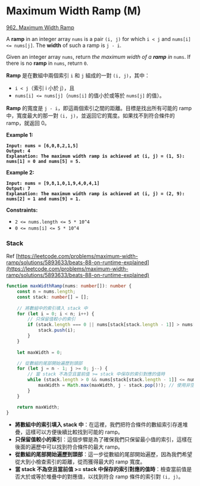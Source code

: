 # Maximum Width Ramp (M)

[962. Maximum Width Ramp](https://leetcode.com/problems/maximum-width-ramp/)



A **ramp** in an integer array `nums` is a pair `(i, j)` for which `i < j` and `nums[i] <= nums[j]`. The **width** of such a ramp is `j - i`.

Given an integer array `nums`, return _the maximum width of a **ramp** in_ `nums`. If there is no **ramp** in `nums`, return `0`.



**Ramp** 是在數組中兩個索引 `i` 和 `j` 組成的一對 `(i, j)`，其中：

* `i < j`（索引 i 小於 j），且
* `nums[i] <= nums[j]`（`nums[i]` 的值小於或等於 `nums[j]` 的值）。

**Ramp** 的寬度是 `j - i`，即這兩個索引之間的距離。目標是找出所有可能的 ramp 中，寬度最大的那一對 `(i, j)`，並返回它的寬度。如果找不到符合條件的 ramp，就返回 0。

&#x20;

**Example 1:**

<pre><code><strong>Input: nums = [6,0,8,2,1,5]
</strong><strong>Output: 4
</strong><strong>Explanation: The maximum width ramp is achieved at (i, j) = (1, 5): nums[1] = 0 and nums[5] = 5.
</strong></code></pre>

**Example 2:**

<pre><code><strong>Input: nums = [9,8,1,0,1,9,4,0,4,1]
</strong><strong>Output: 7
</strong><strong>Explanation: The maximum width ramp is achieved at (i, j) = (2, 9): nums[2] = 1 and nums[9] = 1.
</strong></code></pre>

&#x20;

**Constraints:**

* `2 <= nums.length <= 5 * 10^4`
* `0 <= nums[i] <= 5 * 10^4`



### Stack

Ref [https://leetcode.com/problems/maximum-width-ramp/solutions/5893633/beats-88-on-runtime-explained](https://leetcode.com/problems/maximum-width-ramp/solutions/5893633/beats-88-on-runtime-explained)

```typescript
function maxWidthRamp(nums: number[]): number {
    const n = nums.length;
    const stack: number[] = [];
    
    // 將數組中的索引填入 stack 中
    for (let i = 0; i < n; i++) {
        // 只保留值較小的索引
        if (stack.length === 0 || nums[stack[stack.length - 1]] > nums[i]) {
            stack.push(i);
        }
    }
    
    let maxWidth = 0;

    // 從數組的尾部開始遍歷到頭部
    for (let j = n - 1; j >= 0; j--) {
        // 當 stack 不為空且當前值 >= stack 中保存的索引對應的值時
        while (stack.length > 0 && nums[stack[stack.length - 1]] <= nums[j]) {
            maxWidth = Math.max(maxWidth, j - stack.pop()!); // 使用非空斷言，因為 stack 不為空
        }
    }

    return maxWidth;
}

```

* **將數組中的索引填入 stack 中**：在這裡，我們把符合條件的數組索引存進堆疊，這樣可以方便後續比較找到可能的 ramp。
* **只保留值較小的索引**：這個步驟是為了確保我們只保留最小值的索引，這樣在後面的遍歷中可以找到符合條件的最大 ramp。
* **從數組的尾部開始遍歷到頭部**：這一步從數組的尾部開始遍歷，因為我們希望從大到小檢查索引的距離，從而獲得最大的 ramp 寬度。
* **當 stack 不為空且當前值 >= stack 中保存的索引對應的值時**：檢查當前值是否大於或等於堆疊中的對應值，以找到符合 ramp 條件的索引對 `(i, j)`。
